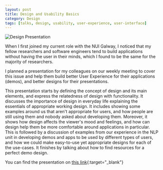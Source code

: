 ```yaml
---
layout: post
title: Design and Usability Basics
category: Design
tags: [talks, design, usability, user-experience, user-interface]
---
```


![Design Presentation]({{site.images_url}}2018/06/ireland-faucets.png)

When I first joined my current role with the NUI Galway, I noticed that my fellow researchers and software engineers tend to build applications without having the user in their minds, which I found to be the same for the majority of researchers.

I planned a presentation for my colleagues on our weekly meeting to cover this issue and help them build better User Experience for their applications (demos), and better designs for their presentations.

This presentation starts by defining the concept of design and its main elements, and express the relatedness of design with functionality. It discusses the importance of design in everyday life explaining the essentials of appropriate working design. It includes showing some examples around us that aren't appropriate for users, and how people are still using them and nobody asked about developing them. Moreover, it shows how design affects the viewer's mood and feelings, and how can design help them be more comfortable around applications in particular. This is followed by a discussion of examples from our experience in the NLP unit in developing demos and apps to be used by different types of users, and how we could make easy-to-use yet appropriate designs for each of the use-cases. It finishes by talking about how to find resources for a perfect demo design.

You can find the presentation on [this link](http://s.hmz.ie/demo){:target="_blank"}
